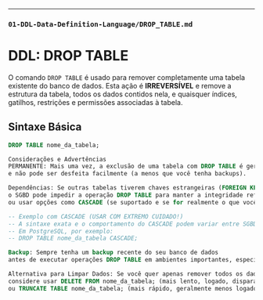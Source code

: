 ---

### `01-DDL-Data-Definition-Language/DROP_TABLE.md`


# DDL: DROP TABLE

O comando `DROP TABLE` é usado para remover completamente uma tabela existente do banco de dados.
Esta ação é **IRREVERSÍVEL** e remove a estrutura da tabela, todos os dados contidos nela, e quaisquer índices, gatilhos, restrições e permissões associadas à tabela.

## Sintaxe Básica

```sql
DROP TABLE nome_da_tabela;

Considerações e Advertências
PERMANENTE: Mais uma vez, a exclusão de uma tabela com DROP TABLE é geralmente permanente
e não pode ser desfeita facilmente (a menos que você tenha backups).

Dependências: Se outras tabelas tiverem chaves estrangeiras (FOREIGN KEY) referenciando a tabela que você está tentando remover,
o SGBD pode impedir a operação DROP TABLE para manter a integridade referencial. Você pode precisar remover essas restrições de chave estrangeira primeiro,
ou usar opções como CASCADE (se suportado e se for realmente o que você quer, pois isso pode remover objetos dependentes).

-- Exemplo com CASCADE (USAR COM EXTREMO CUIDADO!)
-- A sintaxe exata e o comportamento do CASCADE podem variar entre SGBDs.
-- Em PostgreSQL, por exemplo:
-- DROP TABLE nome_da_tabela CASCADE;

Backup: Sempre tenha um backup recente do seu banco de dados
antes de executar operações DROP TABLE em ambientes importantes, especialmente em produção.

Alternativa para Limpar Dados: Se você quer apenas remover todos os dados de uma tabela, mas manter sua estrutura,
considere usar DELETE FROM nome_da_tabela; (mais lento, logado, dispara gatilhos)
ou TRUNCATE TABLE nome_da_tabela; (mais rápido, geralmente menos logado, não dispara gatilhos de linha).
